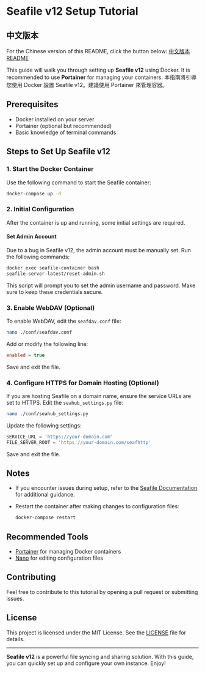 # Seafile v12 Setup Tutorial

## 中文版本
For the Chinese version of this README, click the button below:
[中文版本 README](./README.zh.md)

This guide will walk you through setting up **Seafile v12** using Docker. It is recommended to use **Portainer** for managing your containers.
本指南將引導您使用 Docker 設置 Seafile v12。建議使用 Portainer 來管理容器。

## Prerequisites
- Docker installed on your server
- Portainer (optional but recommended)
- Basic knowledge of terminal commands

## Steps to Set Up Seafile v12

### 1. Start the Docker Container
Use the following command to start the Seafile container:

```bash
docker-compose up -d
```

### 2. Initial Configuration
After the container is up and running, some initial settings are required.

#### Set Admin Account
Due to a bug in Seafile v12, the admin account must be manually set. Run the following commands:

```bash
docker exec seafile-container bash
seafile-server-latest/reset-admin.sh
```

This script will prompt you to set the admin username and password. Make sure to keep these credentials secure.

### 3. Enable WebDAV (Optional)
To enable WebDAV, edit the `seafdav.conf` file:

```bash
nano ./conf/seafdav.conf
```

Add or modify the following line:

```ini
enabled = true
```

Save and exit the file.

### 4. Configure HTTPS for Domain Hosting (Optional)
If you are hosting Seafile on a domain name, ensure the service URLs are set to HTTPS. Edit the `seahub_settings.py` file:

```bash
nano ./conf/seahub_settings.py
```

Update the following settings:

```python
SERVICE_URL = 'https://your-domain.com'
FILE_SERVER_ROOT = 'https://your-domain.com/seafhttp'
```

Save and exit the file.

## Notes
- If you encounter issues during setup, refer to the [Seafile Documentation](https://manual.seafile.com/) for additional guidance.
- Restart the container after making changes to configuration files:

  ```bash
  docker-compose restart
  ```

## Recommended Tools
- [Portainer](https://www.portainer.io/) for managing Docker containers
- [Nano](https://www.nano-editor.org/) for editing configuration files

## Contributing
Feel free to contribute to this tutorial by opening a pull request or submitting issues.

## License
This project is licensed under the MIT License. See the [LICENSE](LICENSE) file for details.

---
**Seafile v12** is a powerful file syncing and sharing solution. With this guide, you can quickly set up and configure your own instance. Enjoy!
